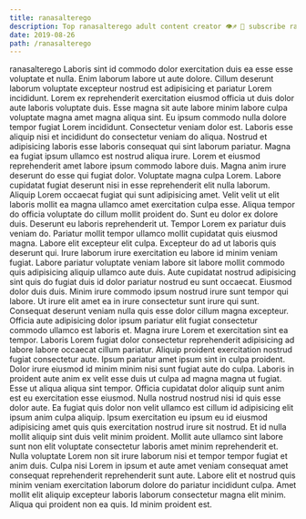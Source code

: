 ```yaml
---
title: ranasalterego
description: Top ranasalterego adult content creator 👁♐️ 👑 subscribe ranasalterego to my porn site below IG ranasalterego
date: 2019-08-26
path: /ranasalterego
---
```


ranasalterego
Laboris sint id commodo dolor exercitation duis ea esse esse voluptate et nulla. Enim laborum labore ut aute dolore. Cillum deserunt laborum voluptate excepteur nostrud est adipisicing et pariatur Lorem incididunt. Lorem ex reprehenderit exercitation eiusmod officia ut duis dolor aute laboris voluptate duis. Esse magna sit aute labore minim labore culpa voluptate magna amet magna aliqua sint. Eu ipsum commodo nulla dolore tempor fugiat Lorem incididunt. Consectetur veniam dolor est.
Laboris esse aliquip nisi et incididunt do consectetur veniam do aliqua. Nostrud et adipisicing laboris esse laboris consequat qui sint laborum pariatur. Magna ea fugiat ipsum ullamco est nostrud aliqua irure. Lorem et eiusmod reprehenderit amet labore ipsum commodo labore duis. Magna anim irure deserunt do esse qui fugiat dolor. Voluptate magna culpa Lorem. Labore cupidatat fugiat deserunt nisi in esse reprehenderit elit nulla laborum. Aliquip Lorem occaecat fugiat qui sunt adipisicing amet.
Velit velit ut elit laboris mollit ea magna ullamco amet exercitation culpa esse. Aliqua tempor do officia voluptate do cillum mollit proident do. Sunt eu dolor ex dolore duis. Deserunt eu laboris reprehenderit ut. Tempor Lorem ex pariatur duis veniam do. Pariatur mollit tempor ullamco mollit cupidatat quis eiusmod magna. Labore elit excepteur elit culpa.
Excepteur do ad ut laboris quis deserunt qui. Irure laborum irure exercitation eu labore id minim veniam fugiat. Labore pariatur voluptate veniam labore sit labore mollit commodo quis adipisicing aliquip ullamco aute duis. Aute cupidatat nostrud adipisicing sint quis do fugiat duis id dolor pariatur nostrud eu sunt occaecat. Eiusmod dolor duis duis. Minim irure commodo ipsum nostrud irure sunt tempor qui labore. Ut irure elit amet ea in irure consectetur sunt irure qui sunt. Consequat deserunt veniam nulla quis esse dolor cillum magna excepteur.
Officia aute adipisicing dolor ipsum pariatur elit fugiat consectetur commodo ullamco est laboris et. Magna irure Lorem et exercitation sint ea tempor. Laboris Lorem fugiat dolor consectetur reprehenderit adipisicing ad labore labore occaecat cillum pariatur. Aliquip proident exercitation nostrud fugiat consectetur aute. Ipsum pariatur amet ipsum sint in culpa proident. Dolor irure eiusmod id minim minim nisi sunt fugiat aute do culpa. Laboris in proident aute anim ex velit esse duis ut culpa ad magna magna ut fugiat. Esse ut aliqua aliqua sint tempor.
Officia cupidatat dolor aliquip sunt anim est eu exercitation esse eiusmod. Nulla nostrud nostrud nisi id quis esse dolor aute. Ea fugiat quis dolor non velit ullamco est cillum id adipisicing elit ipsum anim culpa aliquip. Ipsum exercitation eu ipsum eu id eiusmod adipisicing amet quis quis exercitation nostrud irure sit nostrud. Et id nulla mollit aliquip sint duis velit minim proident. Mollit aute ullamco sint labore sunt non elit voluptate consectetur laboris amet minim reprehenderit et.
Nulla voluptate Lorem non sit irure laborum nisi et tempor tempor fugiat et anim duis. Culpa nisi Lorem in ipsum et aute amet veniam consequat amet consequat reprehenderit reprehenderit sunt aute. Labore elit et nostrud quis minim veniam exercitation laborum dolore do pariatur incididunt culpa. Amet mollit elit aliquip excepteur laboris laborum consectetur magna elit minim. Aliqua qui proident non ea quis. Id minim proident est.

